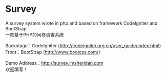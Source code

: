 Survey
======
A survey system wrote in php and based on framework CodeIgniter and BootStrap  
一款基于PHP的问卷调查系统  
  
Backstage：CodeIgniter (http://codeigniter.org.cn/user_guide/index.html)  
Front：BootStrap (http://www.bootcss.com/)  

Demo Address：http://survey.imsheridan.com  
欢迎填写！
